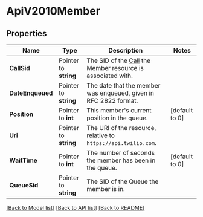 # ApiV2010Member

## Properties

Name | Type | Description | Notes
------------ | ------------- | ------------- | -------------
**CallSid** | Pointer to **string** | The SID of the [Call](https://www.twilio.com/docs/voice/api/call-resource) the Member resource is associated with. |
**DateEnqueued** | Pointer to **string** | The date that the member was enqueued, given in RFC 2822 format. |
**Position** | Pointer to **int** | This member's current position in the queue. |[default to 0]
**Uri** | Pointer to **string** | The URI of the resource, relative to `https://api.twilio.com`. |
**WaitTime** | Pointer to **int** | The number of seconds the member has been in the queue. |[default to 0]
**QueueSid** | Pointer to **string** | The SID of the Queue the member is in. |

[[Back to Model list]](../README.md#documentation-for-models) [[Back to API list]](../README.md#documentation-for-api-endpoints) [[Back to README]](../README.md)


